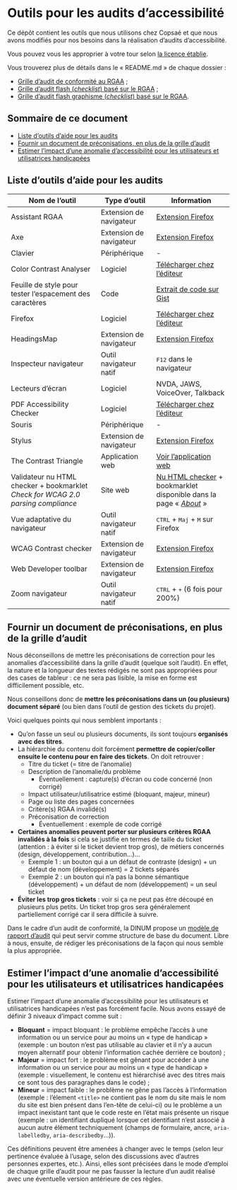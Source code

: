 # Outils pour les audits d’accessibilité

Ce dépôt contient les outils que nous utilisons chez Copsaé et que nous avons modifiés pour nos besoins dans la réalisation d’audits d’accessibilité.

Vous pouvez vous les approprier à votre tour selon [la licence établie](LICENSE.txt).

Vous trouverez plus de détails dans le « README.md » de chaque dossier :

* [Grille d’audit de conformité au RGAA](/audit-conformite-rgaa/) ;
* [Grille d’audit flash (*checklist*) basé sur le RGAA](/audit-flash-rgaa/) ;
* [Grille d’audit flash graphisme (*checklist*) basé sur le RGAA](/audit-flash-graphisme-rgaa/).

## Sommaire de ce document

- [Liste d’outils d’aide pour les audits](#outils)
- [Fournir un document de préconisations, en plus de la grille d’audit](#doc-preco)
- [Estimer l’impact d’une anomalie d’accessibilité pour les utilisateurs et utilisatrices handicapées](#impact)

<a id="outils"></a>

## Liste d’outils d’aide pour les audits

Nom de l’outil | Type d’outil | Information 
 --- | --- | --- 
Assistant RGAA | Extension de navigateur | [Extension Firefox](https://addons.mozilla.org/fr/firefox/addon/assistant-rgaa/)
Axe | Extension de navigateur | [Extension Firefox](https://addons.mozilla.org/fr/firefox/addon/axe-devtools/)
Clavier | Périphérique | -
Color Contrast Analyser | Logiciel | [Télécharger chez l’éditeur](https://www.tpgi.com/color-contrast-checker/)
Feuille de style pour tester l’espacement des caractères | Code | [Extrait de code sur Gist](https://gist.github.com/juliemoynat/c6e0baf08b6e56845f9bac29e31104ab)
Firefox | Logiciel | [Télécharger chez l’éditeur](https://www.mozilla.org/fr/firefox/new/)
HeadingsMap | Extension de navigateur | [Extension Firefox](https://addons.mozilla.org/fr/firefox/addon/headingsmap/)
Inspecteur navigateur | Outil navigateur natif | <kbd>F12</kbd> dans le navigateur
Lecteurs d’écran | Logiciel | NVDA, JAWS, VoiceOver, Talkback
PDF Accessibility Checker | Logiciel | [Télécharger chez l’éditeur](https://pdfua.foundation/en/pdf-accessibility-checker-pac)
Souris | Périphérique | -
Stylus | Extension de navigateur | [Extension Firefox](https://addons.mozilla.org/fr/firefox/addon/styl-us/)
The Contrast Triangle | Application web | [Voir l’application web](https://contrast-triangle.com/)
Validateur nu HTML checker + bookmarklet *Check for WCAG 2.0 parsing compliance* | Site web | [Nu HTML checker](https://validator.w3.org/nu/) + bookmarklet disponible dans la page « *[About](https://validator.w3.org/nu/about.html)* »
Vue adaptative du navigateur | Outil navigateur natif | <kbd>CTRL</kbd> + <kbd>Maj</kbd> + <kbd>M</kbd> sur Firefox
WCAG Contrast checker | Extension de navigateur | [Extension Firefox](https://addons.mozilla.org/fr/firefox/addon/wcag-contrast-checker/)
Web Developer toolbar | Extension de navigateur | [Extension Firefox](https://addons.mozilla.org/fr/firefox/addon/web-developer/)
Zoom navigateur | Outil navigateur natif | <kbd>CTRL</kbd> + <kbd>+</kbd> (6 fois pour 200%)

<a id="doc-preco"></a>

## Fournir un document de préconisations, en plus de la grille d’audit

Nous déconseillons de mettre les préconisations de correction pour les anomalies d’accessibilité dans la grille d’audit (quelque soit l’audit). En effet, la nature et la longueur des textes rédigés ne sont pas appropriées pour des cases de tableur : ce ne sera pas lisible, la mise en forme est difficilement possible, etc.

Nous conseillons donc de **mettre les préconisations dans un (ou plusieurs) document séparé** (ou bien dans l’outil de gestion des tickets du projet).

Voici quelques points qui nous semblent importants :

- Qu’on fasse un seul ou plusieurs documents, ils sont toujours **organisés avec des titres**.
- La hiérarchie du contenu doit forcément **permettre de copier/coller ensuite le contenu pour en faire des tickets**. On doit retrouver :
    - Titre du ticket (= titre de l’anomalie)
    - Description de l’anomalie/du problème
        - Éventuellement : capture(s) d’écran ou code concerné (non corrigé)
    - Impact utilisateur/utilisatrice estimé (bloquant, majeur, mineur)
    - Page ou liste des pages concernées
    - Critère(s) RGAA invalidé(s)
    - Préconisation de correction
        - Éventuellement : exemple de code corrigé
- **Certaines anomalies peuvent porter sur plusieurs critères RGAA invalidés à la fois** si cela se justifie en termes de taille du ticket (attention : à éviter si le ticket devient trop gros), de métiers concernés (design, développement, contribution…)…
    - Exemple 1 : un bouton qui a un défaut de contraste (design) + un défaut de nom (développement) = 2 tickets séparés
    - Exemple 2 : un bouton qui n’a pas la bonne sémantique (développement) + un défaut de nom (développement) = un seul ticket
- **Éviter les trop gros tickets** : voir si ça ne peut pas être découpé en plusieurs plus petits. Un ticket trop gros sera généralement partiellement corrigé car il sera difficile à suivre.

Dans le cadre d’un audit de conformité, la DINUM propose un [modèle de rapport d’audit](https://www.numerique.gouv.fr/publications/rgaa-accessibilite/kit/) qui peut servir comme structure de base du document. Libre à nous, ensuite, de rédiger les préconisations de la façon qui nous semble la plus appropriée.

<a id="impact"></a>

## Estimer l’impact d’une anomalie d’accessibilité pour les utilisateurs et utilisatrices handicapées

Estimer l’impact d’une anomalie d’accessibilité pour les utilisateurs et utilisatrices handicapées n’est pas forcément facile. Nous avons essayé de définir 3 niveaux d’impact comme suit :

- **Bloquant** = impact bloquant : le problème empêche l’accès à une information ou un service pour au moins un « type de handicap » (exemple : un bouton n’est pas utilisable au clavier et il n’y a aucun moyen alternatif pour obtenir l’information cachée derrière ce bouton) ;
- **Majeur** = impact fort : le problème est gênant pour accéder à une information ou un service pour au moins un « type de handicap » (exemple : visuellement, le contenu est hiérarchisé avec des titres mais ce sont tous des paragraphes dans le code) ;
- **Mineur** = impact faible : le problème ne gêne pas l’accès à l’information (exemple : l’élement `<title>` ne contient pas le nom du site mais le nom du site est bien présent dans l’en-tête de celui-ci) ou le problème a un impact inexistant tant que le code reste en l’état mais présente un risque (exemple : un identifiant dupliqué lorsque cet identifiant n’est associé à aucun autre élément techniquement (champs de formulaire, ancre, `aria-labelledby`, `aria-describedby`…)).

Ces définitions peuvent être amenées à changer avec le temps (selon leur pertinence évaluée à l’usage, selon des discussions avec d’autres personnes expertes, etc.). Ainsi, elles sont précisées dans le mode d’emploi de chaque grille d’audit pour ne pas fausser la lecture d’un audit réalisé avec une éventuelle version antérieure de ces règles.
